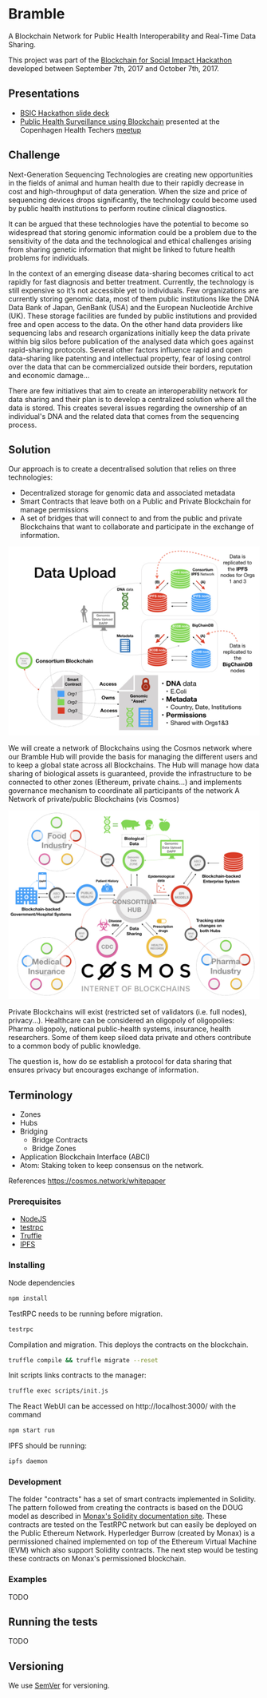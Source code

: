 # Bramble

A Blockchain Network for Public Health Interoperability and Real-Time Data Sharing.

This project was part of the [Blockchain for Social Impact Hackathon](https://www.blockchainforsocialimpact.com/hackathon/) developed between September 7th, 2017 and October 7th, 2017.

## Presentations

- [BSIC Hackathon slide deck](https://docs.google.com/presentation/d/1z9Os_uwjz1XsZmL3gLsggm6EmYvISKI69vGxIWBOk0A/edit?usp=sharing)
- [Public Health Surveillance using Blockchain](https://github.com/josl/Bramble/blob/master/HealthTech.pdf) presented at the Copenhagen Health Techers [meetup](https://www.meetup.com/Copenhagen-Health-Techers/events/243082835/)


## Challenge

Next-Generation Sequencing Technologies are creating new opportunities in the fields of animal and human health due to their rapidly decrease in cost and high-throughput of data generation. When the size and price of sequencing devices drops significantly, the technology could become used by public health institutions to perform routine clinical diagnostics.

It can be argued that these technologies have the potential to become so widespread that storing genomic information could be a problem due to the sensitivity of the data and the technological and ethical challenges arising from sharing genetic information that might be linked to future health problems for individuals.

In the context of an emerging disease data-sharing becomes critical to act rapidly for fast diagnosis and better treatment. Currently, the technology is still expensive so it’s not accessible yet to individuals. Few organizations are currently storing genomic data, most of them public institutions like the DNA Data Bank of Japan, GenBank (USA) and the European Nucleotide Archive (UK). These storage facilities are funded by public institutions and provided free and open access to the data. On the other hand data providers like sequencing labs and research organizations initially keep the data private within big silos before publication of the analysed data which goes against rapid-sharing protocols. Several other factors influence rapid and open data-sharing like patenting and intellectual property, fear of losing control over the data that can be commercialized outside their borders, reputation and economic damage...

There are few initiatives that aim to create an interoperability network for data sharing and their plan is to develop a centralized solution where all the data is stored. This creates several issues regarding the ownership of an individual's DNA and the related data that comes from the sequencing process.

## Solution

Our approach is to create a decentralised solution that relies on three technologies: 

- Decentralized storage for genomic data and associated metadata
- Smart Contracts that leave both on a Public and Private Blockchain for manage permissions
- A set of bridges that will connect to and from the public and private Blockchains that want to collaborate and participate in the exchange of information.

![Data Upload](data.jpeg?raw=true "Data Upload")


We will create a network of Blockchains using the Cosmos network where our Bramble Hub will provide the basis for managing the different users and to keep a global state across all Blockchains. The Hub will manage how data sharing of biological assets is guaranteed, provide the infrastructure to be connected to other zones (Ethereum, private chains…) and implements governance mechanism to coordinate all participants of the network
A Network of private/public Blockchains (vis Cosmos)

![Bramble Network](overview.jpeg?raw=true "Bramble Network")

Private Blockchains will exist (restricted set of validators (i.e. full nodes), privacy...). Healthcare can be considered an oligopoly of oligopolies: Pharma oligopoly, national public-health systems, insurance, health researchers. Some of them keep siloed data private and others contribute to a common body of public knowledge. 

The question is, how do se establish a protocol for data sharing that ensures privacy but encourages exchange of information. 

## Terminology 
- Zones
- Hubs
- Bridging
  - Bridge Contracts
  - Bridge Zones
- Application Blockchain Interface (ABCI)
- Atom: Staking token to keep consensus on the network.

References
https://cosmos.network/whitepaper


### Prerequisites

- [NodeJS](https://nodejs.org/en/)
- [testrpc](https://github.com/ethereumjs/testrpc)
- [Truffle](http://truffleframework.com/)
- [IPFS](https://ipfs.io/)

### Installing

Node dependencies
```sh
npm install
```

TestRPC needs to be running before migration.
```sh
testrpc
```

Compilation and migration. This deploys the contracts on the blockchain. 

```sh
truffle compile && truffle migrate --reset
```
Init scripts links contracts to the manager: 
```sh
truffle exec scripts/init.js
```

The React WebUI can be accessed on http://localhost:3000/ with the command
```sh
npm start run
```

IPFS should be running:
```sh
ipfs daemon
```

### Development

The folder "contracts" has a set of smart contracts implemented in Solidity. The pattern followed from creating the contracts is based on the DOUG model as described in [Monax's Solidity documentation site](https://monax.io/docs/solidity/solidity_1_the_five_types_model/). These contracts are tested on the TestRPC network but can easily be deployed on the Public Ethereum Network. Hyperledger Burrow (created by Monax) is a permissioned chained implemented on top of the Ethereum Virtual Machine (EVM) which also support Solidity contracts. The next step would be testing these contracts on Monax's permissioned blockchain.

### Examples
TODO

## Running the tests

TODO


## Versioning

We use [SemVer](http://semver.org/) for versioning.
